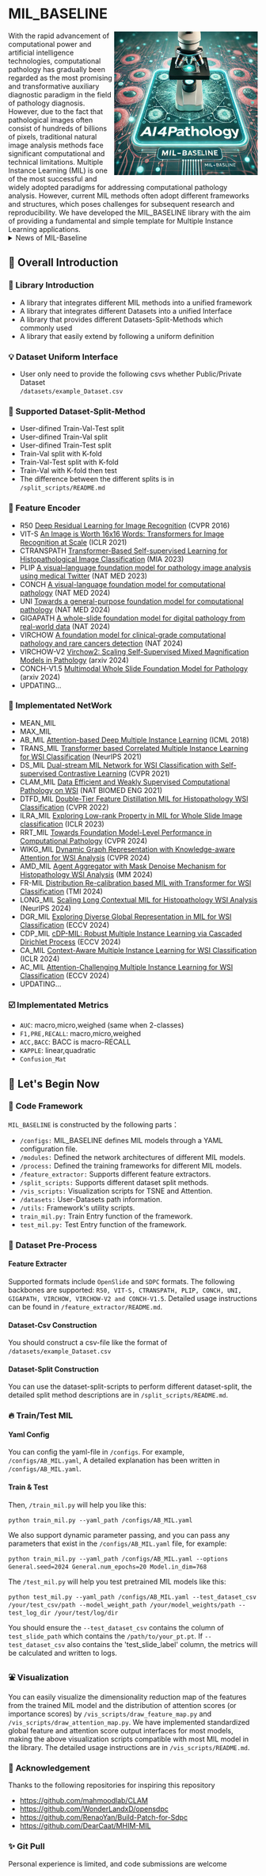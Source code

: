# MIL_BASELINE 
<img src="https://github.com/lingxitong/MIL_BASELINE/blob/main/logo.png"  width="290px" align="right" />
With the rapid advancement of computational power and artificial intelligence technologies, computational pathology has gradually been regarded as the most promising and transformative auxiliary diagnostic paradigm in the field of pathology diagnosis. However, due to the fact that pathological images often consist of hundreds of billions of pixels, traditional natural image analysis methods face significant computational and technical limitations. Multiple Instance Learning (MIL) is one of the most successful and widely adopted paradigms for addressing computational pathology analysis. However, current MIL methods often adopt different frameworks and structures, which poses challenges for subsequent research and reproducibility. We have developed the MIL_BASELINE library with the aim of providing a fundamental and simple template for Multiple Instance Learning applications.


<details>
<summary>News of MIL-Baseline</summary>

**2025-1-10**
fix bug of MIL_BASELINE, update visualization tools, add new MIL methods, add new dataset split methods

**2024-11-24**
update `mil-finetuning` (gate_ab_mil,ab_mil) for rrt_mil

**2024-10-12**
fix bug of `Ctranspath` feature encoder
  
**2024-10-02**
add `FR_MIL` Implement

**2024-08-20**
fix bug of early-stop
  
**2024-07-27**
fix bug of plip-transforms
  
**2024-07-21**
fix bug of DTFD-MIL
fix bug of test_mil.py

**2024-07-20**
fix bug of all MIL-models expect DTFD-MIL
</details>
  
## :memo: **Overall Introduction**
### :bookmark: Library Introduction
* A library that integrates different MIL methods into a unified framework
* A library that integrates different Datasets into a unified Interface
* A library that provides different Datasets-Split-Methods which commonly used
* A library that easily extend by following a uniform definition

### :bulb: Dataset Uniform Interface
* User only need to provide the following csvs whether Public/Private Dataset<br/>
  `/datasets/example_Dataset.csv`
  
### :closed_umbrella: Supported Dataset-Split-Method
* User-difined Train-Val-Test split
* User-difined Train-Val split
* User-difined Train-Test split
* Train-Val split with K-fold
* Train-Val-Test split with K-fold
* Train-Val with K-fold then test
* The difference between the different splits is in   `/split_scripts/README.md`

### :triangular_ruler: Feature Encoder
* R50 [Deep Residual Learning for Image Recognition](https://openaccess.thecvf.com/content_cvpr_2016/html/He_Deep_Residual_Learning_CVPR_2016_paper.html) (CVPR 2016)
* VIT-S [An Image is Worth 16x16 Words: Transformers for Image Recognition at Scale](https://arxiv.org/pdf/2010.11929) (ICLR 2021)
* CTRANSPATH [Transformer-Based Self-supervised Learning for Histopathological Image Classification](https://link.springer.com/chapter/10.1007/978-3-030-87237-3_18) (MIA 2023)
* PLIP [A visual–language foundation model for pathology image analysis using medical Twitter](https://www.nature.com/articles/s41591-023-02504-3) (NAT MED 2023)
* CONCH [A visual-language foundation model for computational pathology](https://www.nature.com/articles/s41591-024-02856-4) (NAT MED 2024)
* UNI [Towards a general-purpose foundation model for computational pathology](https://www.nature.com/articles/s41591-024-02857-3) (NAT MED 2024)
* GIGAPATH [A whole-slide foundation model for digital pathology from real-world data](https://www.nature.com/articles/s41586-024-07441-w) (NAT 2024)
* VIRCHOW [A foundation model for clinical-grade computational pathology and rare cancers detection](https://www.nature.com/articles/s41591-024-03141-0) (NAT 2024)
* VIRCHOW-V2 [Virchow2: Scaling Self-Supervised Mixed Magnification Models in Pathology](https://arxiv.org/pdf/2408.00738) (arxiv 2024)
* CONCH-V1.5 [Multimodal Whole Slide Foundation Model for Pathology](https://arxiv.org/abs/2411.19666) (arxiv 2024)
* UPDATING...

###  :gem: Implementated NetWork
* MEAN_MIL
* MAX_MIL
* AB_MIL [Attention-based Deep Multiple Instance Learning](https://arxiv.org/abs/1802.04712) (ICML 2018)
* TRANS_MIL [Transformer based Correlated Multiple Instance Learning for WSI Classification](https://arxiv.org/abs/2106.00908) (NeurIPS 2021)
* DS_MIL [Dual-stream MIL Network for WSI Classification with Self-supervised Contrastive Learning](https://arxiv.org/abs/2011.08939) (CVPR 2021)
* CLAM_MIL [Data Efficient and Weakly Supervised Computational Pathology on WSI](https://arxiv.org/abs/2004.09666) (NAT BIOMED ENG 2021)
* DTFD_MIL [Double-Tier Feature Distillation MIL for Histopathology WSI Classification](https://arxiv.org/abs/2203.12081) (CVPR 2022)
* ILRA_MIL [Exploring Low-rank Property in MIL for Whole Slide Image classification](https://openreview.net/pdf?id=01KmhBsEPFO) (ICLR 2023)
* RRT_MIL [Towards Foundation Model-Level Performance in Computational Pathology](https://arxiv.org/abs/2402.17228) (CVPR 2024)
* WIKG_MIL [Dynamic Graph Representation with Knowledge-aware Attention for WSI Analysis](https://arxiv.org/abs/2403.07719) (CVPR 2024)
* AMD_MIL [Agent Aggregator with Mask Denoise Mechanism for Histopathology WSI Analysis](https://dl.acm.org/doi/10.1145/3664647.3681425) (MM 2024)
* FR-MIL [Distribution Re-calibration based MIL with Transformer for WSI Classification](https://ieeexplore.ieee.org/abstract/document/10640165) (TMI 2024)
* LONG_MIL [Scaling Long Contextual MIL for Histopathology WSI Analysis](https://arxiv.org/abs/2311.12885) (NeurIPS 2024) 
* DGR_MIL [Exploring Diverse Global Representation in MIL for WSI Classification](https://arxiv.org/abs/2407.03575) (ECCV 2024) 
* CDP_MIL [cDP-MIL: Robust Multiple Instance Learning via Cascaded Dirichlet Process](https://arxiv.org/abs/2407.11448) (ECCV 2024)
* CA_MIL [Context-Aware Multiple Instance Learning for WSI Classification](https://arxiv.org/pdf/2305.05314) (ICLR 2024)
* AC_MIL [Attention-Challenging Multiple Instance Learning for WSI Classification](https://arxiv.org/pdf/2311.07125) (ECCV 2024)
* UPDATING...

### ☑️  Implementated Metrics
* `AUC`: macro,micro,weighed (same when 2-classes)
* `F1,PRE,RECALL`: macro,micro,weighed
* `ACC,BACC`: BACC is macro-RECALL
* `KAPPLE`: linear,quadratic
* `Confusion_Mat`


## :orange_book: Let's Begin Now
### 🔨 **Code Framework**
`MIL_BASELINE` is constructed by the following parts：
- `/configs:` MIL_BASELINE defines MIL models through a YAML configuration file.
- `/modules:` Defined the network architectures of different MIL models.
- `/process:` Defined the training frameworks for different MIL models.
- `/feature_extractor:` Supports different feature extractors.
- `/split_scripts:` Supports different dataset split methods.
- `/vis_scripts:` Visualization scripts for TSNE and Attention.
- `/datasets:` User-Datasets path information.
- `/utils:` Framework's utility scripts.
- `train_mil.py:` Train Entry function of the framework.
- `test_mil.py:` Test Entry function of the framework.


### 📁 **Dataset Pre-Process**
#### **Feature Extracter**
Supported formats include `OpenSlide` and `SDPC` formats. The following backbones are supported: `R50, VIT-S, CTRANSPATH, PLIP, CONCH, UNI, GIGAPATH, VIRCHOW, VIRCHOW-V2 and CONCH-V1.5`. Detailed usage instructions can be found in `/feature_extractor/README.md`.

#### **Dataset-Csv Construction**
You should construct a csv-file like the format of `/datasets/example_Dataset.csv`

#### **Dataset-Split Construction**
You can use the dataset-split-scripts to perform different dataset-split, the detailed split method descriptions are in `/split_scripts/README.md`.


### :fire: **Train/Test MIL**
#### **Yaml Config**
You can config the yaml-file in `/configs`. For example, `/configs/AB_MIL.yaml`, A detailed explanation has been written in  `/configs/AB_MIL.yaml`. 
#### **Train & Test**
Then, `/train_mil.py` will help you like this:
``` shell
python train_mil.py --yaml_path /configs/AB_MIL.yaml 
```
We also support dynamic parameter passing, and you can pass any parameters that exist in the `/configs/AB_MIL.yaml` file, for example:
``` shell
python train_mil.py --yaml_path /configs/AB_MIL.yaml --options General.seed=2024 General.num_epochs=20 Model.in_dim=768
```
The `/test_mil.py` will help you test pretrained MIL models like this:
``` shell
python test_mil.py --yaml_path /configs/AB_MIL.yaml --test_dataset_csv /your/test_csv/path --model_weight_path /your/model_weights/path --test_log_dir /your/test/log/dir
```
You should ensure the `--test_dataset_csv` contains the column of `test_slide_path` which contains the `/path/to/your_pt.pt`. If `--test_dataset_csv` also contains the 'test_slide_label' column, the metrics will be calculated and written to logs.


### :fountain: **Visualization**
You can easily visualize the dimensionality reduction map of the features from the trained MIL model and the distribution of attention scores (or importance scores) by `/vis_scripts/draw_feature_map.py` and `/vis_scripts/draw_attention_map.py`. We have implemented standardized global feature and attention score output interfaces for most models, making the above visualization scripts compatible with most MIL model in the library. The detailed usage instructions are in `/vis_scripts/README.md`.


### :beers: **Acknowledgement**
Thanks to the following repositories for inspiring this repository
  - https://github.com/mahmoodlab/CLAM
  - https://github.com/WonderLandxD/opensdpc
  - https://github.com/RenaoYan/Build-Patch-for-Sdpc
  - https://github.com/DearCaat/MHIM-MIL

### :sparkles: **Git Pull**
Personal experience is limited, and code submissions are welcome 
